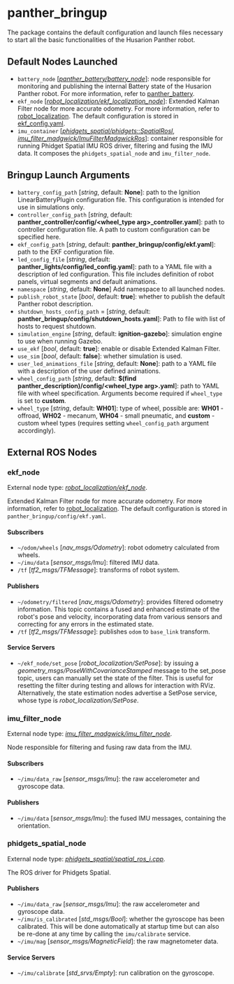 [//]: # (ROS_API_PACKAGE_START)
[//]: # (ROS_API_PACKAGE_NAME_START)

# panther_bringup

[//]: # (ROS_API_PACKAGE_NAME_END)
[//]: # (ROS_API_PACKAGE_DESCRIPTION_START)

The package contains the default configuration and launch files necessary to start all the basic functionalities of the Husarion Panther robot.

[//]: # (ROS_API_PACKAGE_DESCRIPTION_END)

## Default Nodes Launched

- `battery_node` [*[panther_battery/battery_node](../panther_battery/src/main.cpp)*]: node responsible for monitoring and publishing the internal Battery state of the Husarion Panther robot. For more information, refer to [panther_battery](../panther_battery/README.md).
- `ekf_node` [*[robot_localization/ekf_localization_node](https://github.com/cra-ros-pkg/robot_localization/blob/humble-devel/src/ekf_node.cpp)*]: Extended Kalman Filter node for more accurate odometry. For more information, refer to [robot_localization](https://github.com/cra-ros-pkg/robot_localization/tree/noetic-devel). The default configuration is stored in [ekf_config.yaml](./config/ekf_config.yaml).
- `imu_container` [*[phidgets_spatial/phidgets::SpatialRosI](https://github.com/ros-drivers/phidgets_drivers/blob/humble/phidgets_spatial/src/spatial_ros_i.cpp)*, *[imu_filter_madgwick/ImuFilterMadgwickRos](https://github.com/CCNYRoboticsLab/imu_tools/blob/humble/imu_filter_madgwick/src/imu_filter_node.cpp)*]: container responsible for running Phidget Spatial IMU ROS driver, filtering and fusing the IMU data. It composes the `phidgets_spatial_node` and `imu_filter_node`.

## Bringup Launch Arguments

- `battery_config_path` [*string*, default: **None**]: path to the Ignition LinearBatteryPlugin configuration file. This configuration is intended for use in simulations only.
- `controller_config_path` [*string*, default: **panther_controller/config/<wheel_type arg>_controller.yaml**]: path to controller configuration file. A path to custom configuration can be specified here.
- `ekf_config_path` [*string*, default: **panther_bringup/config/ekf.yaml**]: path to the EKF configuration file.
- `led_config_file` [*string*, default: **panther_lights/config/led_config.yaml**]: path to a YAML file with a description of led configuration. This file includes definition of robot panels, virtual segments and default animations.
- `namespace` [*string*, default: **None**] Add namespace to all launched nodes.
- `publish_robot_state` [*bool*, default: **true**]: whether to publish the default Panther robot description.
- `shutdown_hosts_config_path` = [*string*, default: **panther_bringup/config/shutdown_hosts.yaml**]: Path to file with list of hosts to request shutdown.
- `simulation_engine` [*string*, default: **ignition-gazebo**]: simulation engine to use when running Gazebo.
- `use_ekf` [*bool*, default: **true**]: enable or disable Extended Kalman Filter.
- `use_sim` [*bool*, default: **false**]: whether simulation is used.
- `user_led_animations_file` [*string*, default: **None**]: path to a YAML file with a description of the user defined animations.
- `wheel_config_path` [*string*, default: **$(find panther_description)/config/<wheel_type arg>.yaml**]: path to YAML file with wheel specification. Arguments become required if `wheel_type` is set to **custom**.
- `wheel_type` [*string*, default: **WH01**]: type of wheel, possible are: **WH01** - offroad, **WH02** - mecanum, **WH04** - small pneumatic, and **custom** - custom wheel types (requires setting `wheel_config_path` argument accordingly).

[//]: # (ROS_API_PACKAGE_START)
[//]: # (ROS_API_PACKAGE_NAME_START)

## External ROS Nodes

[//]: # (ROS_API_PACKAGE_NAME_END)

[//]: # (ROS_API_NODE_START)

[//]: # (ROS_API_NODE_COMPATIBLE_1_0)
[//]: # (ROS_API_NODE_COMPATIBLE_1_2)

[//]: # (ROS_API_NODE_NAME_START)

### ekf_node

[//]: # (ROS_API_NODE_NAME_END)

[//]: # (ROS_API_NODE_DESCRIPTION_START)

External node type: *[robot_localization/ekf_node](https://github.com/cra-ros-pkg/robot_localization/blob/humble-devel/src/ekf_node.cpp)*.

Extended Kalman Filter node for more accurate odometry. For more information, refer to [robot_localization](https://github.com/cra-ros-pkg/robot_localization/tree/humble-devel). The default configuration is stored in `panther_bringup/config/ekf.yaml`.

[//]: # (ROS_API_NODE_DESCRIPTION_END)

#### Subscribers

[//]: # (ROS_API_NODE_SUBSCRIBERS_START)

- `~/odom/wheels` [*nav_msgs/Odometry*]: robot odometry calculated from wheels.
- `~/imu/data` [*sensor_msgs/Imu*]: filtered IMU data.
- `/tf` [*tf2_msgs/TFMessage*]: transforms of robot system.

[//]: # (ROS_API_NODE_SUBSCRIBERS_END)

#### Publishers

[//]: # (ROS_API_NODE_PUBLISHERS_START)

- `~/odometry/filtered` [*nav_msgs/Odometry*]: provides filtered odometry information. This topic contains a fused and enhanced estimate of the robot's pose and velocity, incorporating data from various sensors and correcting for any errors in the estimated state.
- `/tf` [*tf2_msgs/TFMessage*]: publishes `odom` to `base_link` transform.

[//]: # (ROS_API_NODE_PUBLISHERS_END)

#### Service Servers

[//]: # (ROS_API_NODE_SERVICE_SERVERS_START)

- `~/ekf_node/set_pose` [*robot_localization/SetPose*]: by issuing a *geometry_msgs/PoseWithCovarianceStamped* message to the set_pose topic, users can manually set the state of the filter. This is useful for resetting the filter during testing and allows for interaction with RViz. Alternatively, the state estimation nodes advertise a SetPose service, whose type is *robot_localization/SetPose*.

[//]: # (ROS_API_NODE_SERVICE_SERVERS_END)
[//]: # (ROS_API_NODE_END)

[//]: # (ROS_API_NODE_START)

[//]: # (ROS_API_NODE_COMPATIBLE_1_0)
[//]: # (ROS_API_NODE_COMPATIBLE_1_2)

[//]: # (ROS_API_NODE_NAME_START)

### imu_filter_node

[//]: # (ROS_API_NODE_NAME_END)
[//]: # (ROS_API_NODE_DESCRIPTION_START)

External node type: *[imu_filter_madgwick/imu_filter_node](https://github.com/CCNYRoboticsLab/imu_tools/blob/humble/imu_filter_madgwick/src/imu_filter_node.cpp)*.

Node responsible for filtering and fusing raw data from the IMU.

[//]: # (ROS_API_NODE_DESCRIPTION_END)

#### Subscribers

[//]: # (ROS_API_NODE_SUBSCRIBERS_START)

- `~/imu/data_raw` [*sensor_msgs/Imu*]: the raw accelerometer and gyroscope data.

[//]: # (ROS_API_NODE_SUBSCRIBERS_END)

#### Publishers

[//]: # (ROS_API_NODE_PUBLISHERS_START)

- `~/imu/data` [*sensor_msgs/Imu*]: the fused IMU messages, containing the orientation.

[//]: # (ROS_API_NODE_PUBLISHERS_END)
[//]: # (ROS_API_NODE_END)

[//]: # (ROS_API_NODE_START)

[//]: # (ROS_API_NODE_COMPATIBLE_1_0)
[//]: # (ROS_API_NODE_COMPATIBLE_1_2)

[//]: # (ROS_API_NODE_NAME_START)

### phidgets_spatial_node

[//]: # (ROS_API_NODE_NAME_END)
[//]: # (ROS_API_NODE_DESCRIPTION_START)

External node type: *[phidgets_spatial/spatial_ros_i.cpp](https://github.com/ros-drivers/phidgets_drivers/blob/humble/phidgets_spatial/src/spatial_ros_i.cpp)*.

The ROS driver for Phidgets Spatial.

[//]: # (ROS_API_NODE_DESCRIPTION_END)

#### Publishers

[//]: # (ROS_API_NODE_PUBLISHERS_START)

- `~/imu/data_raw` [*sensor_msgs/Imu*]: the raw accelerometer and gyroscope data.
- `~/imu/is_calibrated` [*std_msgs/Bool*]: whether the gyroscope has been calibrated. This will be done automatically at startup time but can also be re-done at any time by calling the `imu/calibrate` service.
- `~/imu/mag` [*sensor_msgs/MagneticField*]: the raw magnetometer data.

[//]: # (ROS_API_NODE_PUBLISHERS_END)

#### Service Servers

[//]: # (ROS_API_NODE_SERVICE_SERVERS_START)

- `~/imu/calibrate` [*std_srvs/Empty*]: run calibration on the gyroscope.

[//]: # (ROS_API_NODE_SERVICE_SERVERS_END)
[//]: # (ROS_API_NODE_END)

[//]: # (ROS_API_PACKAGE_END)
